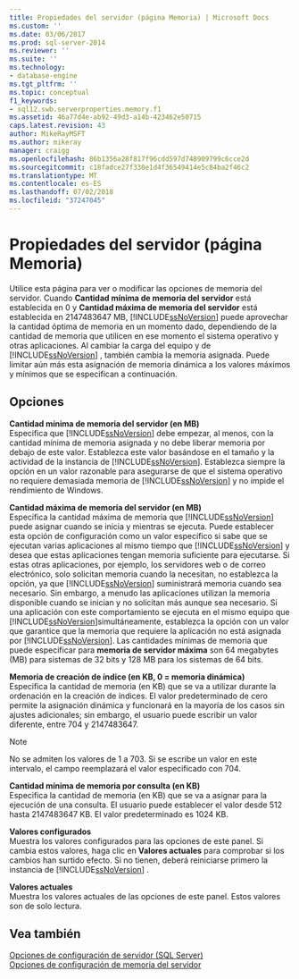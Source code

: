 ```yaml
---
title: Propiedades del servidor (página Memoria) | Microsoft Docs
ms.custom: ''
ms.date: 03/06/2017
ms.prod: sql-server-2014
ms.reviewer: ''
ms.suite: ''
ms.technology:
- database-engine
ms.tgt_pltfrm: ''
ms.topic: conceptual
f1_keywords:
- sql12.swb.serverproperties.memory.f1
ms.assetid: 46a77d4e-ab92-49d3-a14b-423462e50715
caps.latest.revision: 43
author: MikeRayMSFT
ms.author: mikeray
manager: craigg
ms.openlocfilehash: 86b1356a28f817f96cdd597d748909799c6cce2d
ms.sourcegitcommit: c18fadce27f330e1d4f36549414e5c84ba2f46c2
ms.translationtype: MT
ms.contentlocale: es-ES
ms.lasthandoff: 07/02/2018
ms.locfileid: "37247045"
---
```

# <a name="server-properties-memory-page"></a>Propiedades del servidor (página Memoria)
  Utilice esta página para ver o modificar las opciones de memoria del servidor. Cuando **Cantidad mínima de memoria del servidor** está establecida en 0 y **Cantidad máxima de memoria del servidor** está establecida en 2147483647 MB, [!INCLUDE[ssNoVersion](../../includes/ssnoversion-md.md)] puede aprovechar la cantidad óptima de memoria en un momento dado, dependiendo de la cantidad de memoria que utilicen en ese momento el sistema operativo y otras aplicaciones. Al cambiar la carga del equipo y de [!INCLUDE[ssNoVersion](../../includes/ssnoversion-md.md)] , también cambia la memoria asignada. Puede limitar aún más esta asignación de memoria dinámica a los valores máximos y mínimos que se especifican a continuación.  
  
## <a name="options"></a>Opciones  
 **Cantidad mínima de memoria del servidor (en MB)**  
 Especifica que [!INCLUDE[ssNoVersion](../../includes/ssnoversion-md.md)] debe empezar, al menos, con la cantidad mínima de memoria asignada y no debe liberar memoria por debajo de este valor. Establezca este valor basándose en el tamaño y la actividad de la instancia de [!INCLUDE[ssNoVersion](../../includes/ssnoversion-md.md)]. Establezca siempre la opción en un valor razonable para asegurarse de que el sistema operativo no requiere demasiada memoria de [!INCLUDE[ssNoVersion](../../includes/ssnoversion-md.md)] y no impide el rendimiento de Windows.  
  
 **Cantidad máxima de memoria del servidor (en MB)**  
 Especifica la cantidad máxima de memoria que [!INCLUDE[ssNoVersion](../../includes/ssnoversion-md.md)] puede asignar cuando se inicia y mientras se ejecuta. Puede establecer esta opción de configuración como un valor específico si sabe que se ejecutan varias aplicaciones al mismo tiempo que [!INCLUDE[ssNoVersion](../../includes/ssnoversion-md.md)] y desea que estas aplicaciones tengan memoria suficiente para ejecutarse. Si estas otras aplicaciones, por ejemplo, los servidores web o de correo electrónico, solo solicitan memoria cuando la necesitan, no establezca la opción, ya que [!INCLUDE[ssNoVersion](../../includes/ssnoversion-md.md)] suministrará memoria cuando sea necesario. Sin embargo, a menudo las aplicaciones utilizan la memoria disponible cuando se inician y no solicitan más aunque sea necesario. Si una aplicación con este comportamiento se ejecuta en el mismo equipo que [!INCLUDE[ssNoVersion](../../includes/ssnoversion-md.md)]simultáneamente, establezca la opción con un valor que garantice que la memoria que requiere la aplicación no está asignada por [!INCLUDE[ssNoVersion](../../includes/ssnoversion-md.md)]. Las cantidades mínimas de memoria que puede especificar para **memoria de servidor máxima** son 64 megabytes (MB) para sistemas de 32 bits y 128 MB para los sistemas de 64 bits.  
  
 **Memoria de creación de índice (en KB, 0 = memoria dinámica)**  
 Especifica la cantidad de memoria (en KB) que se va a utilizar durante la ordenación en la creación de índices. El valor predeterminado de cero permite la asignación dinámica y funcionará en la mayoría de los casos sin ajustes adicionales; sin embargo, el usuario puede escribir un valor diferente, entre 704 y 2147483647.  
  
> [!NOTE]  
>  No se admiten los valores de 1 a 703. Si se escribe un valor en este intervalo, el campo reemplazará el valor especificado con 704.  
  
 **Cantidad mínima de memoria por consulta (en KB)**  
 Especifica la cantidad de memoria (en KB) que se va a asignar para la ejecución de una consulta. El usuario puede establecer el valor desde 512 hasta 2147483647 KB. El valor predeterminado es 1024 KB.  
  
 **Valores configurados**  
 Muestra los valores configurados para las opciones de este panel. Si cambia estos valores, haga clic en **Valores actuales** para comprobar si los cambios han surtido efecto. Si no tienen, deberá reiniciarse primero la instancia de [!INCLUDE[ssNoVersion](../../includes/ssnoversion-md.md)] .  
  
 **Valores actuales**  
 Muestra los valores actuales de las opciones de este panel. Estos valores son de solo lectura.  
  
## <a name="see-also"></a>Vea también  
 [Opciones de configuración de servidor &#40;SQL Server&#41;](server-configuration-options-sql-server.md)   
 [Opciones de configuración de memoria del servidor](server-memory-server-configuration-options.md)  
  
  
